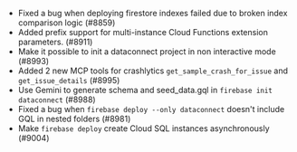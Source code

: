 - Fixed a bug when deploying firestore indexes failed due to broken index comparison logic (#8859)
- Added prefix support for multi-instance Cloud Functions extension parameters. (#8911)
- Make it possible to init a dataconnect project in non interactive mode (#8993)
- Added 2 new MCP tools for crashlytics `get_sample_crash_for_issue` and `get_issue_details` (#8995)
- Use Gemini to generate schema and seed_data.gql in `firebase init dataconnect` (#8988)
- Fixed a bug when `firebase deploy --only dataconnect` doesn't include GQL in nested folders (#8981)
- Make `firebase deploy` create Cloud SQL instances asynchronously (#9004)
